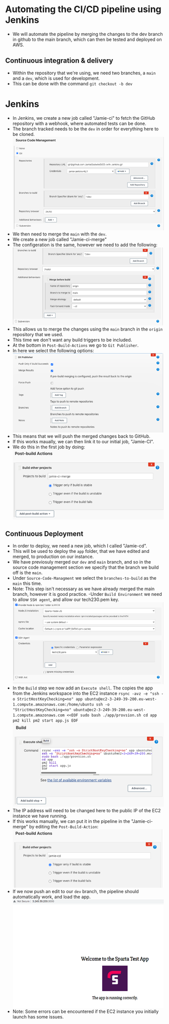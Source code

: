 # Automating the CI/CD pipeline using Jenkins
- We will automate the pipeline by merging the changes to the dev branch in github to the main branch, which can then be tested and deployed on AWS.

## Continuous integration & delivery
- Within the repository that we're using, we need two branches, a `main` and a `dev`, which is used for development. 
- This can be done with the command `git checkout -b dev`

# Jenkins
- In Jenkins, we create a new job called "Jamie-ci" to fetch the GitHub repository with a webhook, where automated tests can be done. 
- The branch tracked needs to be the `dev` in order for everything here to be cloned. 
![](1.6.png)
- We then need to merge the `main` with the `dev`. 
- We create a new job called "Jamie-ci-merge" 
- The configeration is the same, however we need to add the following:
![](1.7.png)
- This allows us to merge the changes using the `main` branch in the `origin` repository that we used. 
- This time we don't want any build triggers to be included. 
- At the bottom in `Post-Build-Actions` we go to `Git Publisher`.
- In here we select the following options: 
![](1.8.png)
- This means that we will push the merged changes back to GitHub. 
- If this works maually, we can then link it to our initial job, "Jamie-CI".
- We do this in the first job by doing: 
![](1.9.png)

## Continuous Deployment
- In order to deploy, we need a new job, which I called "Jamie-cd".
- This will be used to deploy the `app` folder, that we have edited and merged, to production on our instance.
- We have previosuly merged our `dev` and `main` branch, and so in the source code management section we specify that the branch we build off is the `main`. 
- Under `Source-Code-Managment` we select the `branches-to-build` as the `main` this time.
- Note: This step isn't necessary as we have already merged the main branch, however it is good practice. 
-Under `Build Environment` we need to allow `SSH agent`, and allow our tech230.pem key. 
![](2.0.png)
- In the `Build` step we now add an `Execute shell`. The copies the app from the Jenkins workspace into the EC2 instance
`rsync -avz -e "ssh -o StrictHostKeyChecking=no" app ubuntu@ec2-3-249-39-200.eu-west-1.compute.amazonaws.com:/home/ubuntu
ssh -o "StrictHostKeyChecking=no" ubuntu@ec2-3-249-39-200.eu-west-1.compute.amazonaws.com <<EOF
sudo bash ./app/provsion.sh
cd app
pm2 kill
pm2 start app.js
EOF`
![](2.1.png)
- The IP address will need to be changed here to the public IP of the EC2 instance we have running. 
- If this works manually, we can put it in the pipeline in the "Jamie-ci-merge" by editing the `Post-Build-Action`:
![](2.2.png)
- If we now push an edit to our `dev` branch, the pipeline should automatically work, and load the app.
![](2.3.png)
- Note: Some errors can be encountered if the EC2 instance you initially launch has some issues.